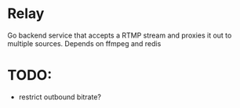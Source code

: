 # Relay

Go backend service that accepts a RTMP stream and proxies it out to multiple sources. Depends on ffmpeg and redis

# TODO:

- restrict outbound bitrate?
